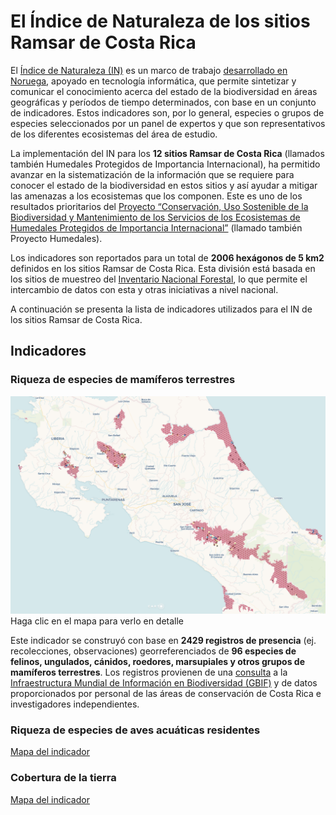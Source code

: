 # El Índice de Naturaleza de los sitios Ramsar de Costa Rica

El [Índice de Naturaleza (IN)](http://journals.plos.org/plosone/article?id=10.1371/journal.pone.0018930) es un marco de trabajo [desarrollado en Noruega](http://www.nina.no/english/Environmental-monitoring/The-Norwegian-Nature-Index), apoyado en tecnología informática, que permite sintetizar y comunicar el conocimiento acerca del estado de la biodiversidad en áreas geográficas y períodos de tiempo determinados, con base en un conjunto de indicadores. Estos indicadores son, por lo general, especies o grupos de especies seleccionados por un panel de expertos y que son representativos de los diferentes ecosistemas del área de estudio.

La implementación del IN para los **12 sitios Ramsar de Costa Rica** (llamados también Humedales Protegidos de Importancia Internacional), ha permitido avanzar en la sistematización de la información que se requiere para conocer el estado de la biodiversidad en estos sitios y así ayudar a mitigar las amenazas a los ecosistemas que los componen. Este es uno de los resultados prioritarios del [Proyecto “Conservación, Uso Sostenible de la Biodiversidad y Mantenimiento de los Servicios de los Ecosistemas de Humedales Protegidos de Importancia Internacional”](http://www.proyectohumedalescr.info/) (llamado también Proyecto Humedales).

Los indicadores son reportados para un total de **2006 hexágonos de 5 km2** definidos en los sitios Ramsar de Costa Rica. Esta división está basada en los sitios de muestreo del [Inventario Nacional Forestal](http://www.sirefor.go.cr/?p=1170), lo que permite el intercambio de datos con esta y otras iniciativas a nivel nacional.

A continuación se presenta la lista de indicadores utilizados para el IN de los sitios Ramsar de Costa Rica.

## Indicadores

### Riqueza de especies de mamíferos terrestres
[![Indicador de riqueza de mamíferos terrestres](https://github.com/indice-naturaleza/ramsar/blob/master/img/in-indicador-mamiferos.png)](https://inhumedalescr.carto.com/builder/c0e33a3d-a42a-4e2f-a770-75742144dad8/embed "Haga clic en el mapa para verlo en detalle")
Haga clic en el mapa para verlo en detalle

Este indicador se construyó con base en **2429 registros de presencia** (ej. recolecciones, observaciones) georreferenciados de **96 especies de felinos, ungulados, cánidos, roedores, marsupiales y otros grupos de mamíferos terrestres**. Los registros provienen de una [consulta](https://www.gbif.org/occurrence/download/0001416-171113114016250) a la [Infraestructura Mundial de Información en Biodiversidad (GBIF)](https://www.gbif.org/) y de datos proporcionados por personal de las áreas de conservación de Costa Rica e investigadores independientes.

### Riqueza de especies de aves acuáticas residentes
[Mapa del indicador](https://inhumedalescr.carto.com/builder/63bf6074-f6b1-4215-bccb-034853324d5a/embed)

### Cobertura de la tierra
[Mapa del indicador](https://mfvargas.carto.com/builder/384b1e8e-05d8-471f-8c82-830697fd3503/embed)
